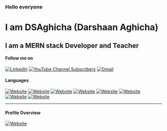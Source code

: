 ### Hello everyone

# I am DSAghicha (Darshaan Aghicha)

## I am a MERN stack Developer and Teacher

#### Follow me on

[![LinkedIn](https://img.shields.io/badge/LinkedIn-blue?style=for-the-badge&logo=linkedin)](https://www.linkedin.com/in/dsaghicha/)
[![YouTube Channel Subscribers](https://img.shields.io/youtube/channel/subscribers/UCr8J0Ws0wwHKJGLHXfIkhdw?style=for-the-badge)](https://www.youtube.com/channel/UCr8J0Ws0wwHKJGLHXfIkhdw)
[![Gmail](https://img.shields.io/badge/Gmail-D14836?style=for-the-badge&logo=gmail&logoColor=white)](mailto:darshaandaghicha@gmail.com)

#### Languages

[![Website](https://img.shields.io/badge/MongoDB-4EA94B?style=for-the-badge&logo=mongodb&logoColor=white)](https://github.com/DSAghicha)
[![Website](https://img.shields.io/badge/Express.js-000000?style=for-the-badge&logo=express&logoColor=white)](https://github.com/DSAghicha)
[![Website](https://img.shields.io/badge/React-20232A?style=for-the-badge&logo=react&logoColor=61DAFB)](https://github.com/DSAghicha)
[![Website](https://img.shields.io/badge/Node.js-339933?style=for-the-badge&logo=nodedotjs&logoColor=white)](https://github.com/DSAghicha)
[![Website](https://img.shields.io/badge/Sass-CC6699?style=for-the-badge&logo=sass&logoColor=white)](https://github.com/DSAghicha)
[![Website](https://img.shields.io/badge/Django-092E20?style=for-the-badge&logo=django&logoColor=white)](https://github.com/DSAghicha)
[![Website](https://img.shields.io/badge/Flask-000000?style=for-the-badge&logo=flask&logoColor=white)](https://github.com/DSAghicha)
[![Website](https://img.shields.io/badge/Spring-6DB33F?style=for-the-badge&logo=spring&logoColor=white)](https://github.com/DSAghicha)

---

#### Profile Overview

[![Website](https://github-readme-stats.vercel.app/api?username=DSAghicha)](https://github.com/DSAghicha)
